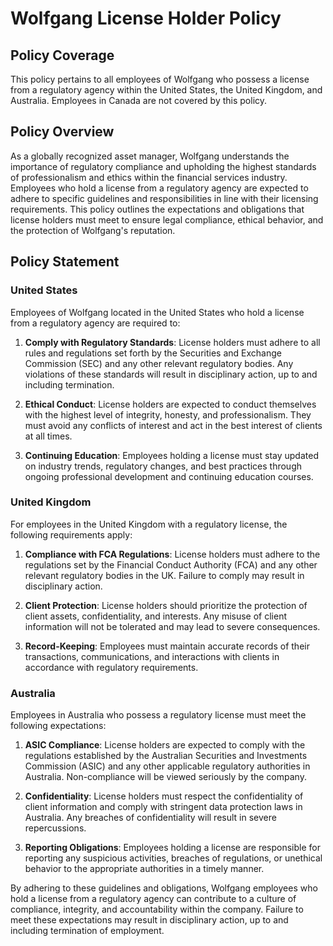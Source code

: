 # Wolfgang License Holder Policy

## Policy Coverage

This policy pertains to all employees of Wolfgang who possess a license from a regulatory agency within the United States, the United Kingdom, and Australia. Employees in Canada are not covered by this policy. 

## Policy Overview

As a globally recognized asset manager, Wolfgang understands the importance of regulatory compliance and upholding the highest standards of professionalism and ethics within the financial services industry. Employees who hold a license from a regulatory agency are expected to adhere to specific guidelines and responsibilities in line with their licensing requirements. This policy outlines the expectations and obligations that license holders must meet to ensure legal compliance, ethical behavior, and the protection of Wolfgang's reputation.

## Policy Statement

### United States

Employees of Wolfgang located in the United States who hold a license from a regulatory agency are required to:

1. **Comply with Regulatory Standards**: License holders must adhere to all rules and regulations set forth by the Securities and Exchange Commission (SEC) and any other relevant regulatory bodies. Any violations of these standards will result in disciplinary action, up to and including termination.

2. **Ethical Conduct**: License holders are expected to conduct themselves with the highest level of integrity, honesty, and professionalism. They must avoid any conflicts of interest and act in the best interest of clients at all times.

3. **Continuing Education**: Employees holding a license must stay updated on industry trends, regulatory changes, and best practices through ongoing professional development and continuing education courses.

### United Kingdom

For employees in the United Kingdom with a regulatory license, the following requirements apply:

1. **Compliance with FCA Regulations**: License holders must adhere to the regulations set by the Financial Conduct Authority (FCA) and any other relevant regulatory bodies in the UK. Failure to comply may result in disciplinary action.

2. **Client Protection**: License holders should prioritize the protection of client assets, confidentiality, and interests. Any misuse of client information will not be tolerated and may lead to severe consequences.

3. **Record-Keeping**: Employees must maintain accurate records of their transactions, communications, and interactions with clients in accordance with regulatory requirements.

### Australia

Employees in Australia who possess a regulatory license must meet the following expectations:

1. **ASIC Compliance**: License holders are expected to comply with the regulations established by the Australian Securities and Investments Commission (ASIC) and any other applicable regulatory authorities in Australia. Non-compliance will be viewed seriously by the company.

2. **Confidentiality**: License holders must respect the confidentiality of client information and comply with stringent data protection laws in Australia. Any breaches of confidentiality will result in severe repercussions.

3. **Reporting Obligations**: Employees holding a license are responsible for reporting any suspicious activities, breaches of regulations, or unethical behavior to the appropriate authorities in a timely manner.

By adhering to these guidelines and obligations, Wolfgang employees who hold a license from a regulatory agency can contribute to a culture of compliance, integrity, and accountability within the company. Failure to meet these expectations may result in disciplinary action, up to and including termination of employment.